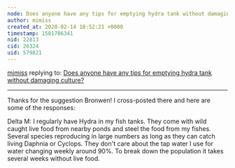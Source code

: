 ```yaml
---
node: Does anyone have any tips for emptying hydra tank without damaging culture?
author: mimiss
created_at: 2020-02-14 18:52:21 +0000
timestamp: 1581706341
nid: 22813
cid: 26324
uid: 579821
---
```




[mimiss](../profile/mimiss) replying to: [Does anyone have any tips for emptying hydra tank without damaging culture?](../notes/TheFreshHydraOfNola/02-14-2020/does-anyone-have-any-tips-for-emptying-hydra-tank-without-damaging-culture)

----
Thanks for the suggestion Bronwen! I cross-posted there and here are some of the responses:

Delta M:  I regularly have Hydra in my fish tanks. They come with wild caught live food from nearby ponds and steel the food from my fishes. Several species reproducing in large numbers as long as they can catch living Daphnia or Cyclops.
They don't care about the tap water I use for water changing weekly around 90%. To break down the population it takes several weeks without live food.